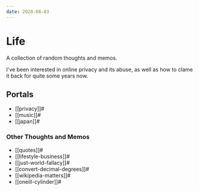 ```yaml
---
date: 2020-08-03
---
```


# Life

A collection of random thoughts and memos.

I've been interested in online privacy and its abuse, as well as how to clame
it back for quite some years now.


## Portals

* [[privacy]]#
* [[music]]#
* [[japan]]#


### Other Thoughts and Memos

* [[quotes]]#
* [[lifestyle-business]]#
* [[just-world-fallacy]]#
* [[convert-decimal-degrees]]#
* [[wikipedia-matters]]#
* [[oneill-cylinder]]#
